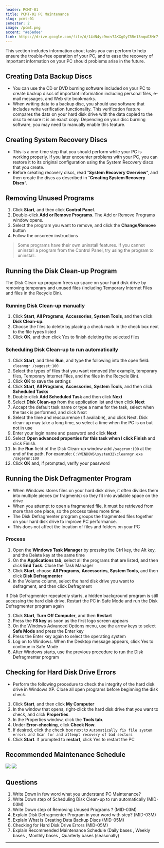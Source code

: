 ```yaml
---
header: PCMT-01
title: PCMT-01 PC Maintenance
slug: pcmt-01
semester: 2
image: /pcmt.png
accent: "#e5adee"
link: https://drive.google.com/file/d/14dN4yc9ncv7AKXgOyZBRe13nquG3Mr7-/view?usp=sharing
---
```


This section includes information about tasks you can perform to help ensure the trouble-free operation of your PC, and to ease the recovery of important information on your PC should problems arise in the future.

## Creating Data Backup Discs

- You can use the CD or DVD burning software included on your PC to create backup discs of important information including personal files, e-mail messages, and Web site bookmarks.
- When writing data to a backup disc, you should use software that includes write verification functionality. This verification feature compares the data on your hard disk drive with the data copied to the disc to ensure it is an exact copy. Depending on your disc burning software, you may need to manually enable this feature.

## Creating System Recovery Discs

- This is a one-time step that you should perform while your PC is working properly. If you later encounter problems with your PC, you can restore it to its original configuration using the System Recovery discs that you create.
- Before creating recovery discs, read “**System Recovery Overview**“, and then create the discs as described in “**Creating System Recovery Discs**“.

## Removing Unused Programs

1. Click **Start**, and then click **Control Panel**.
2. Double-click **Add or Remove Programs**. The Add or Remove Programs window opens.
3. Select the program you want to remove, and click the **Change/Remove** button
4. Follow the onscreen instructions

> Some programs have their own uninstall features. If you cannot uninstall a program from the Control Panel, try using the program to uninstall.

## Running the Disk Clean-up Program

The Disk Clean-up program frees up space on your hard disk drive by removing temporary and unused files (including Temporary Internet Files and files in the Recycle Bin).

### Running Disk Clean-up manually

1. Click **Start**, **All Programs**, **Accessories**, **System Tools**, and then click **Disk Clean-up**.
2. Choose the files to delete by placing a check mark in the check box next to the file types listed
3. Click **OK**, and then click Yes to finish deleting the selected files

### Scheduling Disk Clean-up to run automatically

1. Click **Start**, and then **Run**, and type the following into the open field: `cleanmgr /sageset:100`
2. Select the types of files that you want removed (for example, temporary files, Temporary Internet Files, and the files in the Recycle Bin).
3. Click **OK** to save the settings
4. Click **Start**, **All Programs**, **Accessories**, **System Tools**, and then click **Scheduled Tasks**
5. Double-click **Add Scheduled Task** and then click **Next**
6. Select **Disk Clean-up** from the application list and then click **Next**
7. Accept the default task name or type a name for the task, select when the task is performed, and click Next
8. Select the time and reoccurrence (if available), and click Next. Disk clean-up may take a long time, so select a time when the PC is on but not in use
9. Enter your login name and password and click **Next**
10. Select **Open advanced properties for this task when I click Finish** and click Finish.
11. In the **Run** field of the Disk Clean-up window add `/sagerun:100` at the end of the path. For example: `C:\WINDOWS\system32\cleanmgr.exe /sagerun:100`
12. Click **OK** and, if prompted, verify your password

## Running the Disk Defragmenter Program

- When Windows stores files on your hard disk drive, it often divides them into multiple pieces (or fragments) so they fit into available space on the drive
- When you attempt to open a fragmented file, it must be retrieved from more than one place, so the process takes more time.
- The Disk Defragmenter program groups the fragmented files together on your hard disk drive to improve PC performance.
- This does not affect the location of files and folders on your PC

### Process

1. Open the **Windows Task Manager** by pressing the Ctrl key, the Alt key, and the Delete key at the same time
2. On the **Applications tab**, select all the programs that are listed, and then click **End Task**. Close the Task Manager
3. Click **Start**, choose **All Programs**, **Accessories**, **System Tools**, and then click **Disk Defragmenter**
4. In the Volume column, select the hard disk drive you want to defragment, and then click Defragment

If Disk Defragmenter repeatedly starts, a hidden background program is still accessing the hard disk drive. Restart the PC in Safe Mode and run the Disk Defragmenter program again

1. Click **Start**, **Turn Off Computer**, and then **Restart**
2. Press the **F8 key** as soon as the first logo screen appears
3. On the Windows Advanced Options menu, use the arrow keys to select **Safe Mode** and press the Enter key
4. Press the Enter key again to select the operating system
5. Log on to Windows. When the Desktop message appears, click Yes to continue in Safe Mode
6. After Windows starts, use the previous procedure to run the Disk Defragmenter program

## Checking for Hard Disk Drive Errors

- Perform the following procedure to check the integrity of the hard disk drive in Windows XP. Close all open programs before beginning the disk check.

1. Click **Start**, and then click **My Computer**
2. In the window that opens, right-click the hard disk drive that you want to check, and click **Properties**.
3. In the Properties window, click the **Tools tab**.
4. Under **Error-checking**, click **Check Now**.
5. If desired, click the check box next to `Automatically fix file system errors and Scan for and attempt recovery of bad sectors`
6. Click **Start**. If prompted to **restart**, click Yes to restart the PC

## Recommended Maintenance Schedule

![](/pcmt/1pcmt1.png)
![](/pcmt/1pcmt2.png)

## Questions

1. Write Down in few word what you understand PC Maintenance?
2. Write Down step of Scheduling Disk Clean-up to run automatically (MID-03M)
3. Write Down step of Removing Unused Programs ? (MID-03M)
4. Explain Disk Defragmenter Program in your word with step? (MID-03M)
5. Explain What is Creating Data Backup Discs (MID-05M)
6. Checking for Hard Disk Drive Errors (MID-05M)
7. Explain Recommended Maintenance Schedule (Daily bases , Weekly bases , Monthly bases , Quarterly bases (seasonally)

---
